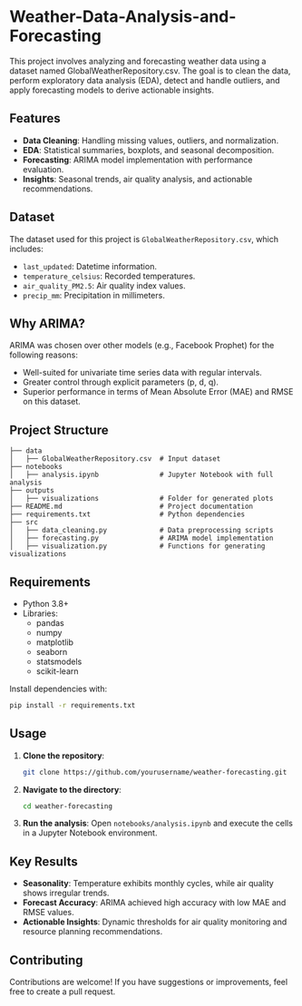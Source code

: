 # Weather-Data-Analysis-and-Forecasting
This project involves analyzing and forecasting weather data using a dataset named GlobalWeatherRepository.csv. The goal is to clean the data, perform exploratory data analysis (EDA), detect and handle outliers, and apply forecasting models to derive actionable insights.

## Features
- **Data Cleaning**: Handling missing values, outliers, and normalization.
- **EDA**: Statistical summaries, boxplots, and seasonal decomposition.
- **Forecasting**: ARIMA model implementation with performance evaluation.
- **Insights**: Seasonal trends, air quality analysis, and actionable recommendations.

## Dataset
The dataset used for this project is `GlobalWeatherRepository.csv`, which includes:
- `last_updated`: Datetime information.
- `temperature_celsius`: Recorded temperatures.
- `air_quality_PM2.5`: Air quality index values.
- `precip_mm`: Precipitation in millimeters.

## Why ARIMA?
ARIMA was chosen over other models (e.g., Facebook Prophet) for the following reasons:
- Well-suited for univariate time series data with regular intervals.
- Greater control through explicit parameters (p, d, q).
- Superior performance in terms of Mean Absolute Error (MAE) and RMSE on this dataset.

## Project Structure
```
├── data
│   ├── GlobalWeatherRepository.csv  # Input dataset
├── notebooks
│   ├── analysis.ipynb               # Jupyter Notebook with full analysis
├── outputs
│   ├── visualizations               # Folder for generated plots
├── README.md                        # Project documentation
├── requirements.txt                 # Python dependencies
├── src
│   ├── data_cleaning.py             # Data preprocessing scripts
│   ├── forecasting.py               # ARIMA model implementation
│   ├── visualization.py             # Functions for generating visualizations
```

## Requirements
- Python 3.8+
- Libraries:
  - pandas
  - numpy
  - matplotlib
  - seaborn
  - statsmodels
  - scikit-learn

Install dependencies with:
```bash
pip install -r requirements.txt
```

## Usage
1. **Clone the repository**:
   ```bash
   git clone https://github.com/yourusername/weather-forecasting.git
   ```
2. **Navigate to the directory**:
   ```bash
   cd weather-forecasting
   ```
3. **Run the analysis**:
   Open `notebooks/analysis.ipynb` and execute the cells in a Jupyter Notebook environment.

## Key Results
- **Seasonality**: Temperature exhibits monthly cycles, while air quality shows irregular trends.
- **Forecast Accuracy**: ARIMA achieved high accuracy with low MAE and RMSE values.
- **Actionable Insights**: Dynamic thresholds for air quality monitoring and resource planning recommendations.

## Contributing
Contributions are welcome! If you have suggestions or improvements, feel free to create a pull request.

